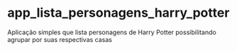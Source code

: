 # app_lista_personagens_harry_potter
Aplicação simples que lista personagens de Harry Potter possibilitando agrupar por suas respectivas casas
